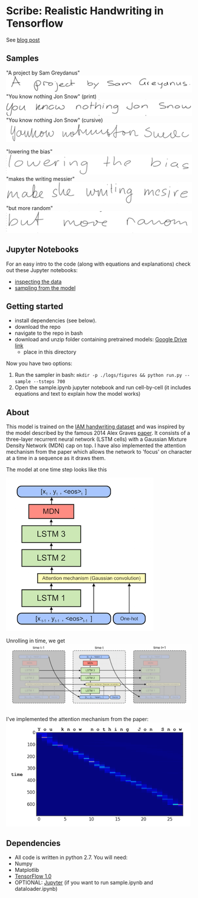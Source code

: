 Scribe: Realistic Handwriting in Tensorflow
=======

See [blog post](https://greydanus.github.io/2016/08/21/handwriting/)


Samples
--------
"A project by Sam Greydanus"
![Sample output 1](static/author.png?raw=true)
"You know nothing Jon Snow" (print)
![Sample output 2](static/jon_print.png?raw=true)
"You know nothing Jon Snow" (cursive)
![Sample output 3](static/jon_cursive.png?raw=true)

"lowering the bias"
![Sample output 4](static/bias-1.png?raw=true)
"makes the writing messier"
![Sample output 5](static/bias-0.75.png?raw=true)
"but more random"
![Sample output 6](static/bias-0.5.png?raw=true)

Jupyter Notebooks
--------
For an easy intro to the code (along with equations and explanations) check out these Jupyter notebooks:
* [inspecting the data](https://nbviewer.jupyter.org/github/greydanus/scribe/blob/master/dataloader.ipynb)
* [sampling from the model](https://nbviewer.jupyter.org/github/greydanus/scribe/blob/master/sample.ipynb)

Getting started
--------
* install dependencies (see below).
* download the repo
* navigate to the repo in bash
* download and unzip folder containing pretrained models: [Google Drive link](https://drive.google.com/file/d/0B-HNE76mR97FVkpJZnZuTEhBaFU/view?usp=sharing&resourcekey=0-jOyX1iLpam9C2wsT7Z1-0w)
  * place in this directory

Now you have two options:
1. Run the sampler in bash: `mkdir -p ./logs/figures && python run.py --sample --tsteps 700`
2. Open the sample.ipynb jupyter notebook and run cell-by-cell (it includes equations and text to explain how the model works)


About
--------
This model is trained on the [IAM handwriting dataset](http://www.fki.inf.unibe.ch/databases/iam-handwriting-database) and was inspired by the model described by the famous 2014 Alex Graves [paper](https://arxiv.org/abs/1308.0850). It consists of a three-layer recurrent neural network (LSTM cells) with a Gaussian Mixture Density Network (MDN) cap on top. I have also implemented the attention mechanism from the paper which allows the network to 'focus' on character at a time in a sequence as it draws them.

The model at one time step looks like this

![Rolled model](static/model_rolled.png?raw=true)

Unrolling in time, we get
![Unrolled model](static/model_unrolled.png?raw=true)

I've implemented the attention mechanism from the paper:
![Attention mechanism](static/diag_window.png?raw=true)

Dependencies
--------
* All code is written in python 2.7. You will need:
 * Numpy
 * Matplotlib
 * [TensorFlow 1.0](https://www.tensorflow.org/install/)
 * OPTIONAL: [Jupyter](https://jupyter.org/) (if you want to run sample.ipynb and dataloader.ipynb)
